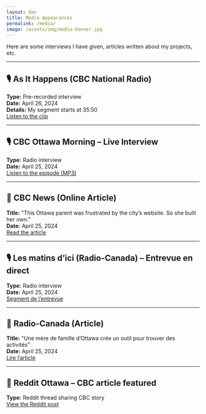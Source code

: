 ```yaml
---
layout: dev
title: Media Appearances
permalink: /media/
image: /assets/img/media-banner.jpg
---
```


<!--
![Media Appearances]({{ page.image | relative_url }})
-->

Here are some interviews I have given, articles written about my projects, etc. 

---
<!--
## 📰 CTV News Article  
**Title:** "This Ottawa parent was frustrated by the city of Ottawa’s website, so she built her own"  
**Date:** May 2, 2024  
[Read the article](https://ottawa.ctvnews.ca/this-ottawa-parent-was-frustrated-by-the-city-of-ottawa-s-website-so-she-built-her-own-1.6873832)

---

## 🎙️ CFRA – Ottawa at Work Interview  
**Type:** Radio interview  
**Date:** May 2, 2024  
[Listen to the interview](https://www.iheart.com/podcast/962-ottawa-at-work-with-patric-159294472/episode/oaw-a-bit-of-a-nightmare-172889723/)

---

## 📺 CTV Morning Live Ottawa  
**Type:** TV morning show appearance  
**Date:** May 1, 2024  
[Watch the segment](https://ottawa.ctvnews.ca/video/c2913823-building-a-new-website-for-city-activities)

---
-->
## 🎙️ As It Happens (CBC National Radio)  
**Type:** Pre-recorded interview  
**Date:** April 26, 2024  
**Details:** My segment starts at 35:50  
[Listen to the clip](https://www.cbc.ca/listen/live-radio/1-2-as-it-happens/clip/16058997-a-thousand-steps-forward-one-step-back)

---
<!--
## 📺 CBC Ottawa Evening News  
**Type:** TV news segment  
**Date:** April 25, 2024  
**Details:** I appear at the very beginning of the video and again around the 9:10 mark.  
[Watch the segment](https://www.cbc.ca/player/play/video/1.7185600)

---
-->
## 🎙️ CBC Ottawa Morning – Live Interview  
**Type:** Radio interview  
**Date:** April 25, 2024  
[Listen to the episode (MP3)](https://mp3.cbc.ca/radio/CBC_Radio_VMS/659/278/dave-lPnVVWZO-20240425_1714053249695.mp3)  

---

## 📰 CBC News (Online Article)  
**Title:** "This Ottawa parent was frustrated by the city’s website. So she built her own."  
**Date:** April 25, 2024  
[Read the article](https://www.cbc.ca/news/canada/ottawa/ottawa-recreation-schedule-booking-app-website-1.7183398)

---

## 🎙️ Les matins d’ici (Radio-Canada) – Entrevue en direct  
**Type:** Radio interview  
**Date:** April 25, 2024  
[Segment de l’entrevue](https://ici.radio-canada.ca/ohdio/premiere/emissions/Les-matins-d-ici/segments/entrevue/495095/intelligence-artificielle-inscription-loisirs-activites-ottawa)

---

## 📰 Radio-Canada (Article)  
**Title:** "Une mère de famille d’Ottawa crée un outil pour trouver des activités"  
**Date:** April 25, 2024  
[Lire l’article](https://ici.radio-canada.ca/nouvelle/2067653/trouver-activite-ottawa-programme)

---

## 📰 Reddit Ottawa – CBC article featured  
**Type:** Reddit thread sharing CBC story  
[View the Reddit post](https://www.reddit.com/r/ottawa/s/4gQiJiqtYm)
